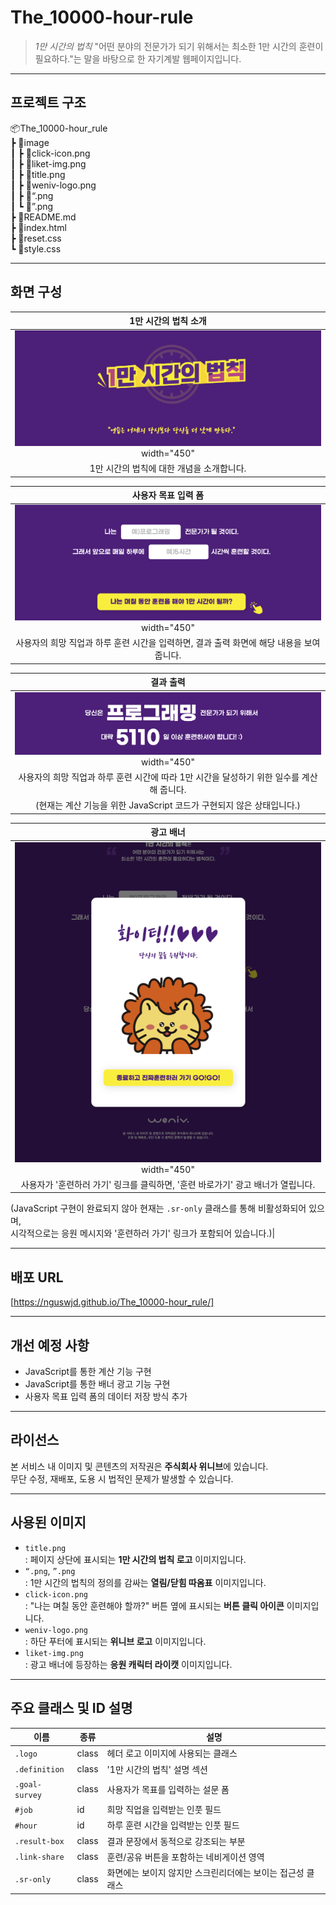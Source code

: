 # The_10000-hour-rule
> _1만 시간의 법칙_
> "어떤 분야의 전문가가 되기 위해서는 최소한 1만 시간의 훈련이 필요하다."는 말을 바탕으로 한 자기계발 웹페이지입니다.

---

## 프로젝트 구조
📦The_10000-hour_rule  
┣ 📂image  
┃ ┣ 📜click-icon.png  
┃ ┣ 📜liket-img.png  
┃ ┣ 📜title.png  
┃ ┣ 📜weniv-logo.png  
┃ ┣ 📜“.png  
┃ ┗ 📜”.png  
┣ 📜README.md  
┣ 📜index.html  
┣ 📜reset.css  
┗ 📜style.css  

---

## 화면 구성
|1만 시간의 법칙 소개|
|:---:|
|<img src="readme-image/header.png"> width="450"|
|1만 시간의 법칙에 대한 개념을 소개합니다.|

|사용자 목표 입력 폼|
|:---:|
|<img src="readme-image/main-form.png"> width="450"|
|사용자의 희망 직업과 하루 훈련 시간을 입력하면, 결과 출력 화면에 해당 내용을 보여줍니다.|

|결과 출력|
|:---:|
|<img src="readme-image/main-result.png"> width="450"|
|사용자의 희망 직업과 하루 훈련 시간에 따라 1만 시간을 달성하기 위한 일수를 계산해 줍니다.  
(현재는 계산 기능을 위한 JavaScript 코드가 구현되지 않은 상태입니다.)|

|광고 배너|
|:---:|
|<img src="readme-image/ad-overlay.png"> width="450"|
|사용자가 '훈련하러 가기' 링크를 클릭하면, '훈련 바로가기' 광고 배너가 열립니다.  
(JavaScript 구현이 완료되지 않아 현재는 `.sr-only` 클래스를 통해 비활성화되어 있으며,  
시각적으로는 응원 메시지와 '훈련하러 가기' 링크가 포함되어 있습니다.)|

---

## 배포 URL
[https://nguswjd.github.io/The_10000-hour_rule/]

---

## 개선 예정 사항
- JavaScript를 통한 계산 기능 구현
- JavaScript를 통한 배너 광고 기능 구현
- 사용자 목표 입력 폼의 데이터 저장 방식 추가

---

## 라이선스
본 서비스 내 이미지 및 콘텐츠의 저작권은 **주식회사 위니브**에 있습니다.  
무단 수정, 재배포, 도용 시 법적인 문제가 발생할 수 있습니다.

---

## 사용된 이미지
- `title.png`  
  : 페이지 상단에 표시되는 **1만 시간의 법칙 로고** 이미지입니다.
- `“.png`, `”.png`  
  : 1만 시간의 법칙의 정의를 감싸는 **열림/닫힘 따옴표** 이미지입니다.
- `click-icon.png`  
  : "나는 며칠 동안 훈련해야 할까?" 버튼 옆에 표시되는 **버튼 클릭 아이콘** 이미지입니다.
- `weniv-logo.png`  
  : 하단 푸터에 표시되는 **위니브 로고** 이미지입니다.
- `liket-img.png`  
  : 광고 배너에 등장하는 **응원 캐릭터 라이캣** 이미지입니다.

---

## 주요 클래스 및 ID 설명
| 이름            | 종류  | 설명 |
|----------------|-------|------|
| `.logo`        | class | 헤더 로고 이미지에 사용되는 클래스 |
| `.definition`  | class | '1만 시간의 법칙' 설명 섹션 |
| `.goal-survey` | class | 사용자가 목표를 입력하는 설문 폼 |
| `#job`         | id    | 희망 직업을 입력받는 인풋 필드 |
| `#hour`        | id    | 하루 훈련 시간을 입력받는 인풋 필드 |
| `.result-box`  | class | 결과 문장에서 동적으로 강조되는 부분 |
| `.link-share`  | class | 훈련/공유 버튼을 포함하는 네비게이션 영역 |
| `.sr-only`     | class | 화면에는 보이지 않지만 스크린리더에는 보이는 접근성 클래스 |
